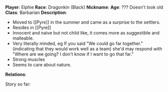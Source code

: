 **Player**: Elphie
**Race**: Dragonkin (Black)
**Nickname**: 
**Age**: ??? Doesn't look old
**Class**: Barbarian
**Description**:

- Moved to [[Pyre]] in the summer and came as a surprise to the settlers.
- Resides in [[Pyre]]
- Innocent and naive but not child like, it comes more as suggestible and malleable.
- Very literally minded, eg If you said "We could go far together." (indicating that they would work well as a team) she'd may respond with "Where are we going? I don't know if I want to go that far."
- Strong muscles
- Seems to care about nature.

**Relations**: 

Story so far: